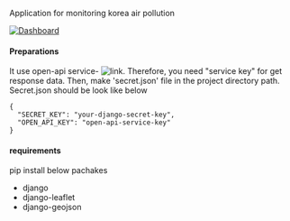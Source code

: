 Application for monitoring korea air pollution

[![Dashboard](http://img.youtube.com/vi/mJcx6-VOzKs/0.jpg)](http://www.youtube.com/watch?v=mJcx6-VOzKs "Korea Air Pollution")

#### Preparations

It use open-api service- ![link](https://www.data.go.kr/dataset/15000581/openapi.do). Therefore, you need "service key" for get response data.
Then, make 'secret.json' file in the project directory path.
Secret.json should be look like below

```
{
  "SECRET_KEY": "your-django-secret-key",
  "OPEN_API_KEY": "open-api-service-key"
}
```

#### requirements

pip install below pachakes
* django
* django-leaflet
* django-geojson
